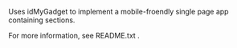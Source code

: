 
Uses idMyGadget to implement a mobile-froendly single page app containing sections.

For more information, see README.txt .

